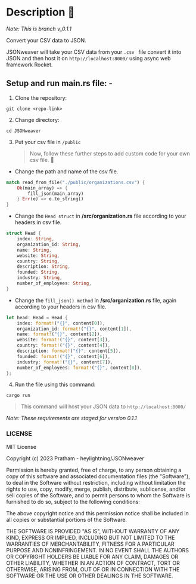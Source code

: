 # Description 📄

_Note: This is branch v_0.1.1_

Convert your CSV data to JSON.

JSONweaver will take your CSV data from your `.csv ` file convert it into JSON and then host it on `http://localhost:8000/` using async web framework Rocket.

## Setup and run main.rs file: -

1. Clone the repository:

```
git clone <repo-link>
```

2. Change directory:

```
cd JSONweaver
```

3. Put your csv file in `/public`
   > Now, follow these further steps to add custom code for your own csv file. 🐾

- Change the path and name of the csv file.

```rust
match read_from_file("./public/organizations.csv") {
    Ok(main_array) => {
        fill_json(main_array)
    } Err(e) => e.to_string()
}
```

- Change the `Head struct` in **/src/organization.rs** file according to your headers in csv file.

```rust
struct Head {
    index: String,
    organization_id: String,
    name: String,
    website: String,
    country: String,
    description: String,
    founded: String,
    industry: String,
    number_of_employees: String,
}
```

- Change the `fill_json() method` in **/src/organization.rs** file, again according to your headers in csv file.

```rust
let head: Head = Head {
    index: format!("{}", content[0]),
    organization_id: format!("{}", content[1]),
    name: format!("{}", content[2]),
    website: format!("{}", content[3]),
    country: format!("{}", content[4]),
    description: format!("{}", content[5]),
    founded: format!("{}", content[6]),
    industry: format!("{}", content[7]),
    number_of_employees: format!("{}", content[8]),
};
```

4. Run the file using this command:

```
cargo run
```

> This command will host your JSON data to `http://localhost:8000/`

_Note: These requirements are staged for version 0.1.1_

### LICENSE

MIT License

Copyright (c) 2023 Pratham - heylightning/JSONweaver

Permission is hereby granted, free of charge, to any person obtaining a copy
of this software and associated documentation files (the "Software"), to deal
in the Software without restriction, including without limitation the rights
to use, copy, modify, merge, publish, distribute, sublicense, and/or sell
copies of the Software, and to permit persons to whom the Software is
furnished to do so, subject to the following conditions:

The above copyright notice and this permission notice shall be included in all
copies or substantial portions of the Software.

THE SOFTWARE IS PROVIDED "AS IS", WITHOUT WARRANTY OF ANY KIND, EXPRESS OR
IMPLIED, INCLUDING BUT NOT LIMITED TO THE WARRANTIES OF MERCHANTABILITY,
FITNESS FOR A PARTICULAR PURPOSE AND NONINFRINGEMENT. IN NO EVENT SHALL THE
AUTHORS OR COPYRIGHT HOLDERS BE LIABLE FOR ANY CLAIM, DAMAGES OR OTHER
LIABILITY, WHETHER IN AN ACTION OF CONTRACT, TORT OR OTHERWISE, ARISING FROM,
OUT OF OR IN CONNECTION WITH THE SOFTWARE OR THE USE OR OTHER DEALINGS IN THE
SOFTWARE.
